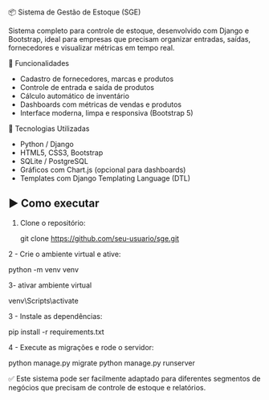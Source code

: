 📦 Sistema de Gestão de Estoque (SGE)

Sistema completo para controle de estoque, desenvolvido com Django e Bootstrap, ideal para empresas que precisam organizar entradas, saídas, fornecedores e visualizar métricas em tempo real.

 🔧 Funcionalidades

- Cadastro de fornecedores, marcas e produtos
- Controle de entrada e saída de produtos
- Cálculo automático de inventário
- Dashboards com métricas de vendas e produtos
- Interface moderna, limpa e responsiva (Bootstrap 5)

 🚀 Tecnologias Utilizadas

- Python / Django
- HTML5, CSS3, Bootstrap
- SQLite / PostgreSQL
- Gráficos com Chart.js (opcional para dashboards)
- Templates com Django Templating Language (DTL)

## ▶️ Como executar

1. Clone o repositório:

   git clone https://github.com/seu-usuario/sge.git

2 - Crie o ambiente virtual e ative:

python -m venv venv

3- ativar ambiente virtual

venv\Scripts\activate

3 - Instale as dependências:

pip install -r requirements.txt

4 - Execute as migrações e rode o servidor:

python manage.py migrate
python manage.py runserver

✅ Este sistema pode ser facilmente adaptado para diferentes segmentos de negócios que precisam de controle de estoque e relatórios.
